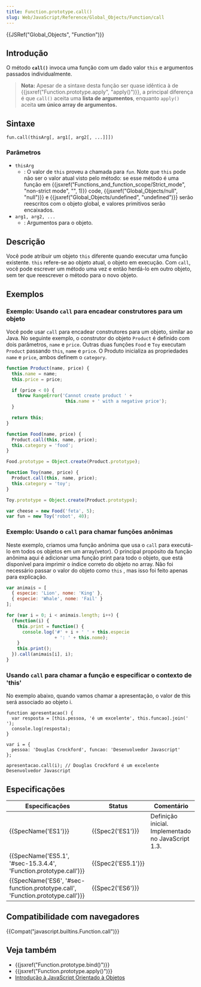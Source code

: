```yaml
---
title: Function.prototype.call()
slug: Web/JavaScript/Reference/Global_Objects/Function/call
---
```


{{JSRef("Global_Objects", "Function")}}

## Introdução

O método **`call()`** invoca uma função com um dado valor `this` e argumentos passados individualmente.

> **Nota:** Apesar de a sintaxe desta função ser quase idêntica à de {{jsxref("Function.prototype.apply", "apply()")}}, a principal diferença é que `call()` aceita uma **lista de argumentos**, enquanto `apply()` aceita **um único array de argumentos.**

## Sintaxe

```
fun.call(thisArg[, arg1[, arg2[, ...]]])
```

### Parâmetros

- `thisArg`
  - : O valor de `this` proveu a chamada para _`fun`_. Note que `this` pode não ser o valor atual visto pelo método: se esse método é uma função em {{jsxref("Functions_and_function_scope/Strict_mode", "non-strict mode", "", 1)}} code, {{jsxref("Global_Objects/null", "null")}} e {{jsxref("Global_Objects/undefined", "undefined")}} serão reescritos com o objeto global, e valores primitivos serão encaixados.
- `arg1, arg2, ...`
  - : Argumentos para o objeto.

## Descrição

Você pode atribuir um objeto `this` diferente quando executar uma função existente. `this` refere-se ao objeto atual, o objeto em execução. Com `call`, você pode escrever um método uma vez e então herdá-lo em outro objeto, sem ter que reescrever o método para o novo objeto.

## Exemplos

### Exemplo: Usando `call` para encadear construtores para um objeto

Você pode usar `call` para encadear construtores para um objeto, similar ao Java. No seguinte exemplo, o construtor do objeto `Product` é definido com dois parâmetros, `name` e `price`. Outras duas funções `Food` e `Toy` executam `Product` passando `this`, `name` e `price`. O Produto inicializa as propriedades `name` e `price`, ambos definem o `category`.

```js
function Product(name, price) {
  this.name = name;
  this.price = price;

  if (price < 0) {
    throw RangeError('Cannot create product ' +
                      this.name + ' with a negative price');
  }

  return this;
}

function Food(name, price) {
  Product.call(this, name, price);
  this.category = 'food';
}

Food.prototype = Object.create(Product.prototype);

function Toy(name, price) {
  Product.call(this, name, price);
  this.category = 'toy';
}

Toy.prototype = Object.create(Product.prototype);

var cheese = new Food('feta', 5);
var fun = new Toy('robot', 40);
```

### Exemplo: Usando o `call` para chamar funções anônimas

Neste exemplo, criamos uma função anônima que usa o `call` para executá-lo em todos os objetos em um array(vetor). O principal propósito da função anônima aqui é adicionar uma função print para todo o objeto, que está disponível para imprimir o índice correto do objeto no array. Não foi necessário passar o valor do objeto como `this` , mas isso foi feito apenas para explicação.

```js
var animais = [
  { especie: 'Lion', nome: 'King' },
  { especie: 'Whale', nome: 'Fail' }
];

for (var i = 0; i < animais.length; i++) {
  (function(i) {
    this.print = function() {
      console.log('#' + i + ' ' + this.especie
                  + ': ' + this.nome);
    }
    this.print();
  }).call(animais[i], i);
}
```

### Usando `call` para chamar a função e especificar o contexto de 'this'

No exemplo abaixo, quando vamos chamar a apresentação, o valor de this será associado ao objeto i.

```
function apresentacao() {
  var resposta = [this.pessoa, 'é um excelente', this.funcao].join(' ');
  console.log(resposta);
}

var i = {
  pessoa: 'Douglas Crockford', funcao: 'Desenvolvedor Javascript'
};

apresentacao.call(i); // Douglas Crockford é um excelente Desenvolvedor Javascript
```

## Especificações

| Especificações                                                                                           | Status                   | Comentário                                         |
| -------------------------------------------------------------------------------------------------------- | ------------------------ | -------------------------------------------------- |
| {{SpecName('ES1')}}                                                                                 | {{Spec2('ES1')}}     | Definição inicial. Implementado no JavaScript 1.3. |
| {{SpecName('ES5.1', '#sec-15.3.4.4', 'Function.prototype.call')}}                 | {{Spec2('ES5.1')}} |                                                    |
| {{SpecName('ES6', '#sec-function.prototype.call', 'Function.prototype.call')}} | {{Spec2('ES6')}}     |                                                    |

## Compatibilidade com navegadores

{{Compat("javascript.builtins.Function.call")}}

## Veja também

- {{jsxref("Function.prototype.bind()")}}
- {{jsxref("Function.prototype.apply()")}}
- [Introdução à JavaScript Orientado à Objetos](/pt-BR/docs/Web/JavaScript/Introduction_to_Object-Oriented_JavaScript)
